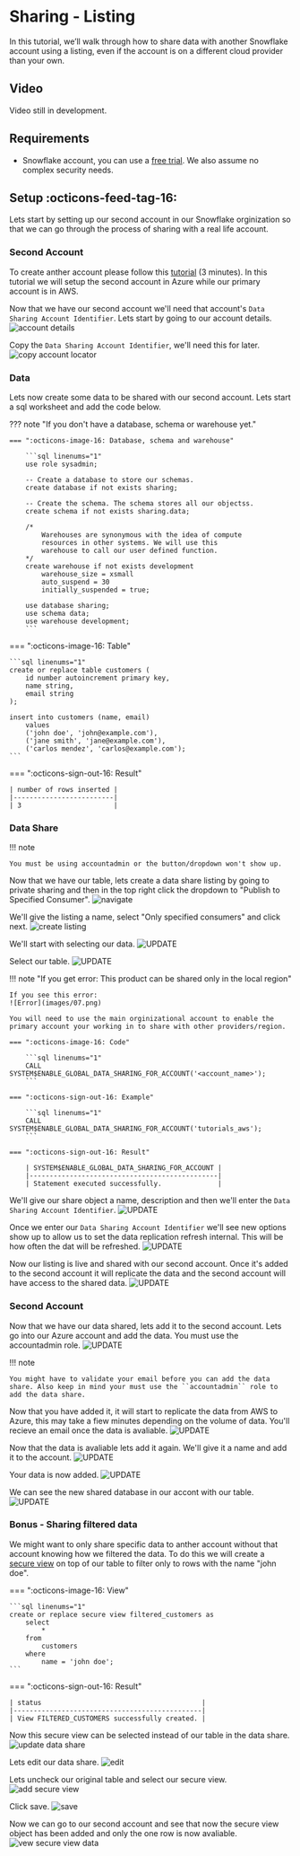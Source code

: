# Sharing - Listing
In this tutorial, we’ll walk through how to share data with another Snowflake account using a listing, even if the account is on a different cloud provider than your own.

## Video
Video still in development.

## Requirements
- Snowflake account, you can use a [free trial](https://signup.snowflake.com/). We also assume no complex security needs.

## Setup  :octicons-feed-tag-16:
Lets start by setting up our second account in our Snowflake orginization so that we can go through the process of sharing with a real life account.

### Second Account
To create anther account please follow this [tutorial](https://sfc-gh-dwilczak.github.io/tutorials/configurations/account/add/) (3 minutes). In this tutorial we will setup the second account in Azure while our primary account is in AWS.

Now that we have our second account we'll need that account's ``Data Sharing Account Identifier``. Lets start by going to our account details.
![account details](images/01.png)

Copy the ``Data Sharing Account Identifier``, we'll need this for later.
![copy account locator](images/02.png)


### Data
Lets now create some data to be shared with our second account. Lets start a sql worksheet and add the code below.

??? note "If you don't have a database, schema or warehouse yet."

    === ":octicons-image-16: Database, schema and warehouse"

        ```sql linenums="1"
        use role sysadmin;
        
        -- Create a database to store our schemas.
        create database if not exists sharing;

        -- Create the schema. The schema stores all our objectss.
        create schema if not exists sharing.data;

        /*
            Warehouses are synonymous with the idea of compute
            resources in other systems. We will use this
            warehouse to call our user defined function.
        */
        create warehouse if not exists development 
            warehouse_size = xsmall
            auto_suspend = 30
            initially_suspended = true;

        use database sharing;
        use schema data;
        use warehouse development;
        ```


=== ":octicons-image-16: Table"

    ```sql linenums="1"  
    create or replace table customers (
        id number autoincrement primary key,
        name string,
        email string
    );

    insert into customers (name, email)
        values
        ('john doe', 'john@example.com'),
        ('jane smith', 'jane@example.com'),
        ('carlos mendez', 'carlos@example.com');
    ```

=== ":octicons-sign-out-16: Result"

    | number of rows inserted |
    |-------------------------|
    | 3                       |

### Data Share

!!! note

    You must be using accountadmin or the button/dropdown won't show up. 

Now that we have our table, lets create a data share listing by going to private sharing and then in the top right click the dropdown to "Publish to Specified Consumer".
![navigate](images/03.png)

We'll give the listing a name, select "Only specified consumers" and click next.
![create listing](images/04.png)

We'll start with selecting our data.
![UPDATE](images/05.png)

Select our table.
![UPDATE](images/06.png)


!!! note "If you get error: This product can be shared only in the local region"

    If you see this error:
    ![Error](images/07.png)
    
    You will need to use the main orginizational account to enable the primary account your working in to share with other providers/region.

    === ":octicons-image-16: Code"

        ```sql linenums="1"  
        CALL SYSTEM$ENABLE_GLOBAL_DATA_SHARING_FOR_ACCOUNT('<account_name>');
        ```

    === ":octicons-sign-out-16: Example"

        ```sql linenums="1"  
        CALL SYSTEM$ENABLE_GLOBAL_DATA_SHARING_FOR_ACCOUNT('tutorials_aws');
        ```

    === ":octicons-sign-out-16: Result"

        | SYSTEM$ENABLE_GLOBAL_DATA_SHARING_FOR_ACCOUNT |
        |-----------------------------------------------|
        | Statement executed successfully.              |

We'll give our share object a name, description and then we'll enter the ``Data Sharing Account Identifier``.
![UPDATE](images/08.png)

Once we enter our ``Data Sharing Account Identifier`` we'll see new options show up to allow us to set the data replication refresh internal. This will be how often the dat will be refreshed.
![UPDATE](images/09.png)

Now our listing is live and shared with our second account. Once it's added to the second account it will replicate the data and the second account will have access to the shared data.
![UPDATE](images/10.png)

### Second Account
Now that we have our data shared, lets add it to the second account. Lets go into our Azure account and add the data. You must use the accountadmin role.
![UPDATE](images/11.png)

!!! note

    You might have to validate your email before you can add the data share. Also keep in mind your must use the ``accountadmin`` role to add the data share.

Now that you have added it, it will start to replicate the data from AWS to Azure, this may take a fiew minutes depending on the volume of data. You'll recieve an email once the data is avaliable.
![UPDATE](images/12.png)

Now that the data is avaliable lets add it again. We'll give it a name and add it to the account.
![UPDATE](images/13.png)

Your data is now added.
![UPDATE](images/14.png)

We can see the new shared database in our accont with our table.
![UPDATE](images/15.png)

### Bonus - Sharing filtered data
We might want to only share specific data to anther account without that account knowing how we filtered the data. To do this we will create a [secure view](https://docs.snowflake.com/en/user-guide/views-secure) on top of our table to filter only to rows with the name "john doe".

=== ":octicons-image-16: View"

    ```sql linenums="1"  
    create or replace secure view filtered_customers as
        select
            *
        from
            customers
        where
            name = 'john doe';
    ```

=== ":octicons-sign-out-16: Result"

    | status                                        |
    |-----------------------------------------------|
    | View FILTERED_CUSTOMERS successfully created. |

Now this secure view can be selected instead of our table in the data share.
![update data share](images/16.png)

Lets edit our data share.
![edit](images/17.png)

Lets uncheck our original table and select our secure view.
![add secure view](images/18.png)

Click save.
![save](images/19.png)

Now we can go to our second account and see that now the secure view object has been added and only the one row is now avaliable.
![vew secure view data](images/120.png)